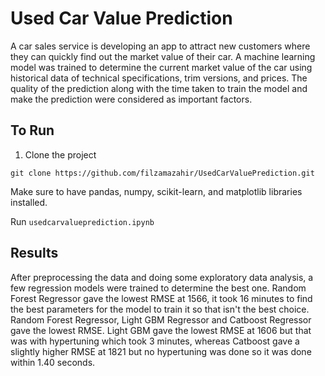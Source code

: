 # Used Car Value Prediction
A car sales service is developing an app to attract new customers where they can quickly find out the market value of their car. A machine learning model was trained to determine the current market value of the car using historical data of technical specifications, trim versions, and prices. The quality of the prediction along with the time taken to train the model and make the prediction were considered as important factors.

## To Run

1) Clone the project
```
git clone https://github.com/filzamazahir/UsedCarValuePrediction.git
```
Make sure to have pandas, numpy, scikit-learn, and matplotlib libraries installed.

Run ```usedcarvalueprediction.ipynb```

## Results

After preprocessing the data and doing some exploratory data analysis, a few regression models were trained to determine the best one. Random Forest Regressor gave the lowest RMSE at 1566, it took 16 minutes to find the best parameters for the model to train it so that isn't the best choice. Random Forest Regressor, Light GBM Regressor and Catboost Regressor gave the lowest RMSE. Light GBM gave the lowest RMSE at 1606 but that was with hypertuning which took 3 minutes, whereas Catboost gave a slightly higher RMSE at 1821 but no hypertuning was done so it was done within 1.40 seconds. 
